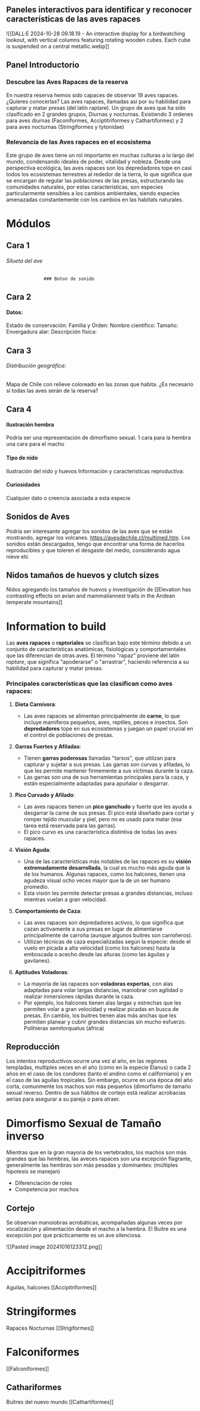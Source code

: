 ## Paneles interactivos para identificar y reconocer características de las aves rapaces

![[DALL·E 2024-10-28 09.18.19 - An interactive display for a birdwatching lookout, with vertical columns featuring rotating wooden cubes. Each cube is suspended on a central metallic.webp]]
## Panel Introductorio
### Descubre las Aves Rapaces de la reserva
En nuestra reserva hemos sido capaces de observar 19 aves rapaces. ¿Quieres conocerlas?
 Las aves rapaces, llamadas así por su habilidad para capturar y matar presas (del latín raptare).  Un grupo de aves que ha sido clasificado en 2 grandes grupos, Diurnas y nocturnas. Existiendo  3 ordenes para aves diurnas (Faconiformes, Acciptitriformes y Cathartiformes) y 2 para aves nocturnas (Stringiformes y tytonidae)
### Relevancia de las Aves rapaces en el ecosistema
Este grupo de aves tiene un rol importante en muchas culturas a lo largo del mundo, condensando ideales de poder, vitalidad y nobleza.
 Desde una perspectiva ecológica, las aves rapaces son los depredadores tope en casi todos los ecosistemas terrestres al rededor de la tierra, lo que significa que se encargan de regular las poblaciones de las presas, estructurando las comunidades naturales, por estas características, son especies particularmente sensibles a los cambios ambientales, siendo especies amenazadas constantemente con los cambios en las habitats naturales.

# Módulos
## Cara 1

###### Silueta del ave
                  ### Boton de sonido
                
## Cara 2
#### Datos: 
Estado de conservación:
Familia y Orden:
Nombre cientifico:
Tamaño:
Envergadura alar:
Descripción física:

## Cara 3
###### Distribución geográfica:
Mapa de Chile con relieve coloreado en las zonas que habita.
¿Es necesario si todas las aves serán de la reserva?
## Cara 4
#### Ilustración hembra 
Podría ser una representación de dimorfismo sexual. 1 cara para la hembra una cara para el macho 
#### Tipo de nido 
Ilustración del nido y huevos 
Información y caracteristicas reproductiva:
#### Curiosidades
Cualquier dato o creencia asociada a esta especie
## Sonidos de Aves
Podría ser interesante agregar los sonidos de las aves que se están mostrando, agregar los volcanes.
https://avesdechile.cl/multimed.htm.
Los sonidos están descargados, tengo que encontrar una forma de hacerlos reproducibles y que toleren el desgaste del medio, considerando agua nieve etc

## Nidos tamaños de huevos y clutch sizes

Nidos agregando los tamaños de huevos y investigación de [[Elevation has contrasting effects on avian and mammaliannest traits in the Andean temperate mountains]] 


# Information to build

Las **aves rapaces** o **raptoriales** se clasifican bajo este término debido a un conjunto de características anatómicas, fisiológicas y comportamentales que las diferencian de otras aves. El término "rapaz" proviene del latín _raptare_, que significa "apoderarse" o "arrastrar", haciendo referencia a su habilidad para capturar y matar presas.

### Principales características que las clasifican como aves rapaces:

1. **Dieta Carnívora**:
    
    - Las aves rapaces se alimentan principalmente de **carne**, lo que incluye mamíferos pequeños, aves, reptiles, peces e insectos. Son **depredadores** tope en sus ecosistemas y juegan un papel crucial en el control de poblaciones de presas.
2. **Garras Fuertes y Afiladas**:
    
    - Tienen **garras poderosas** llamadas "tarsos", que utilizan para capturar y sujetar a sus presas. Las garras son curvas y afiladas, lo que les permite mantener firmemente a sus víctimas durante la caza.
    - Las garras son una de sus herramientas principales para la caza, y están especialmente adaptadas para apuñalar o desgarrar.
3. **Pico Curvado y Afilado**:
    
    - Las aves rapaces tienen un **pico ganchudo** y fuerte que les ayuda a desgarrar la carne de sus presas. El pico está diseñado para cortar y romper tejido muscular y piel, pero no es usado para matar (esa tarea está reservada para las garras).
    - El pico curvo es una característica distintiva de todas las aves rapaces.
4. **Visión Aguda**:
    
    - Una de las características más notables de las rapaces es su **visión extremadamente desarrollada**, la cual es mucho más aguda que la de los humanos. Algunas rapaces, como los halcones, tienen una agudeza visual ocho veces mayor que la de un ser humano promedio.
    - Esta visión les permite detectar presas a grandes distancias, incluso mientras vuelan a gran velocidad.
5. **Comportamiento de Caza**:
    
    - Las aves rapaces son depredadores activos, lo que significa que cazan activamente a sus presas en lugar de alimentarse principalmente de carroña (aunque algunos buitres son carroñeros).
    - Utilizan técnicas de caza especializadas según la especie: desde el vuelo en picada a alta velocidad (como los halcones) hasta la emboscada o acecho desde las alturas (como las águilas y gavilanes).
6. **Aptitudes Voladoras**:
    
    - La mayoría de las rapaces son **voladoras expertas**, con alas adaptadas para volar largas distancias, maniobrar con agilidad o realizar inmersiones rápidas durante la caza.
    - Por ejemplo, los halcones tienen alas largas y estrechas que les permiten volar a gran velocidad y realizar picadas en busca de presas. En cambio, los buitres tienen alas más anchas que les permiten planear y cubrir grandes distancias sin mucho esfuerzo.
Polihierax semitorquatus (áfrica)

## Reproducción
Los intentos reproductivos ocurre una vez al año, en las regiones templadas, multiples veces en el año (como en la especie Elanus) o cada 2 años en el caso de los condores (tanto el andino como el californiano) y en el caso de las aguilas tropicales. Sin embargo, ocurre en una época del año corta, comunmente los machos son más pequeños (dimorfismo de tamaño sexual reverso. Dentro de sus hábitos de cortejo está realizar acrobacias aerias para asegurar a su pareja o para atraer.
# Dimorfismo Sexual de Tamaño inverso 
Mientras que en la gran mayoria de los vertebrados, los machos son más grandes que las hembras, las aveces rapaces son una excepción flagrante, generalmente las hembras son más pesadas y dominantes: (múltiples hipotesis se manejan)
* Diferenciación de roles 
* Competencia por machos

## Cortejo
Se observan manoiobras acrobáticas, acompañadas algunas veces por vocalización y alimentación desde el macho a la hembra. El Buitre es una excepción por que prácticamente es un ave silenciosa.

![[Pasted image 20241016123312.png]]



# Accipitriformes
Aguilas, halcones
[[Accipitriformes]]
# Stringiformes
Rapaces Nocturnas
[[Strigiformes]]
# Falconiformes
[[Falconiformes]]
## Cathariformes
Buitres del nuevo mundo
[[Cathartiformes]]

 